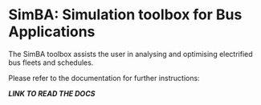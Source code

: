 # SimBA: Simulation toolbox for Bus Applications

The SimBA toolbox assists the user in analysing and optimising electrified bus fleets and schedules.

Please refer to the documentation for further instructions:

***LINK TO READ THE DOCS***
